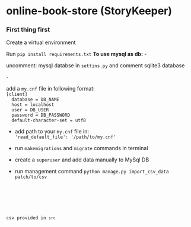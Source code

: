 # online-book-store (StoryKeeper)
<h3>First thing first</h3>
<p>Create a virtual environment</p>
Run <code>pip install requirements.txt</code>
<b>To use mysql as db:</b>
- <p>uncomment: mysql databse in <code>settins.py</code> and comment sqlite3 database</p>
- <p>add a <code>my.cnf</code> file in following format:<br>
  <code>[client]
  database = DB_NAME
  host = localhost
  user = DB_USER
  password = DB_PASSWORD
  default-character-set = utf8</code>
  </p>

- <p>add path to your <code>my.cnf</code> file in:<br>
  <code>'read_default_file': '/path/to/my.cnf'</code>
  </p>

-  <p>run <code>makemigrations</code> and <code>migrate</code> commands in terminal</p>
-  <p>create a <code>superuser</code> and add data manually to MySql DB</p>

-  <p>run management command <code>python manage.py import_csv_data patch/to/csv</p>
  <p>csv provided in <code>src</code></p>


